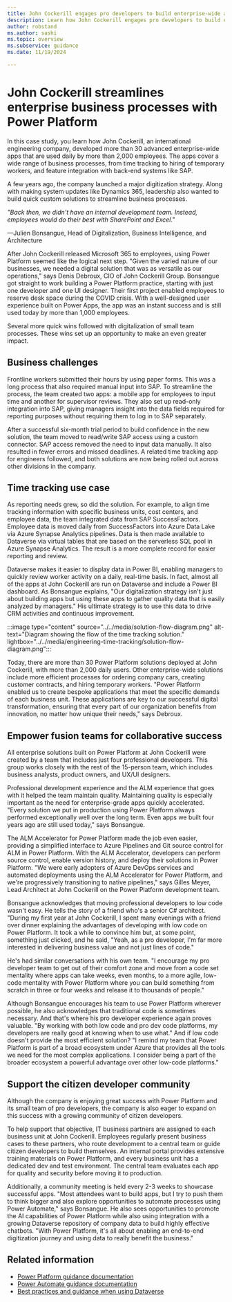 ```yaml
---
title: John Cockerill engages pro developers to build enterprise-wide apps with Power Platform
description: Learn how John Cockerill engages pro developers to build enterprise-wide apps with Power Platform.
author: robstand
ms.author: sashi
ms.topic: overview
ms.subservice: guidance
ms.date: 11/19/2024

---
```


# John Cockerill streamlines enterprise business processes with Power Platform

In this case study, you learn how John Cockerill, an international engineering company, developed more than 30 advanced enterprise-wide apps that are used daily by more than 2,000 employees. The apps cover a wide range of business processes, from time tracking to hiring of temporary workers, and feature integration with back-end systems like SAP.

A few years ago, the company launched a major digitization strategy. Along with making system updates like Dynamics 365, leadership also wanted to build quick custom solutions to streamline business processes.

*"Back then, we didn't have an internal development team. Instead, employees would do their best with SharePoint and Excel."*

&mdash;Julien Bonsangue, Head of Digitalization, Business Intelligence, and Architecture

After John Cockerill released Microsoft 365 to employees, using Power Platform seemed like the logical next step. "Given the varied nature of our businesses, we needed a digital solution that was as versatile as our operations," says Denis Debroux, CIO of John Cockerill Group. Bonsangue got straight to work building a Power Platform practice, starting with just one developer and one UI designer. Their first project enabled employees to reserve desk space during the COVID crisis. With a well-designed user experience built on Power Apps, the app was an instant success and is still used today by more than 1,000 employees.

Several more quick wins followed with digitalization of small team processes. These wins set up an opportunity to make an even greater impact.

## Business challenges

Frontline workers submitted their hours by using paper forms. This was a long process that also required manual input into SAP. To streamline the process, the team created two apps: a mobile app for employees to input time and another for supervisor reviews. They also set up read-only integration into SAP, giving managers insight into the data fields required for reporting purposes without requiring them to log in to SAP separately.

After a successful six-month trial period to build confidence in the new solution, the team moved to read/write SAP access using a custom connector. SAP access removed the need to input data manually. It also resulted in fewer errors and missed deadlines. A related time tracking app for engineers followed, and both solutions are now being rolled out across other divisions in the company.

## Time tracking use case

As reporting needs grew, so did the solution. For example, to align time tracking information with specific business units, cost centers, and employee data, the team integrated data from SAP SuccessFactors. Employee data is moved daily from SuccessFactors into Azure Data Lake via Azure Synapse Analytics pipelines. Data is then made available to Dataverse via virtual tables that are based on the serverless SQL pool in Azure Synapse Analytics. The result is a more complete record for easier reporting and review.

Dataverse makes it easier to display data in Power BI, enabling managers to quickly review worker activity on a daily, real-time basis. In fact, almost all of the apps at John Cockerill are run on Dataverse and include a Power BI dashboard. As Bonsangue explains, "Our digitalization strategy isn't just about building apps but using these apps to gather quality data that is easily analyzed by managers." His ultimate strategy is to use this data to drive CRM activities and continuous improvement.

:::image type="content" source="../../media/solution-flow-diagram.png" alt-text="Diagram showing the flow of the time tracking solution." lightbox="../../media/engineering-time-tracking/solution-flow-diagram.png":::

Today, there are more than 30 Power Platform solutions deployed at John Cockerill, with more than 2,000 daily users. Other enterprise-wide solutions include more efficient processes for ordering company cars, creating customer contracts, and hiring temporary workers. "Power Platform enabled us to create bespoke applications that meet the specific demands of each business unit. These applications are key to our successful digital transformation, ensuring that every part of our organization benefits from innovation, no matter how unique their needs," says Debroux.

## Empower fusion teams for collaborative success

All enterprise solutions built on Power Platform at John Cockerill were created by a team that includes just four professional developers. This group works closely with the rest of the 15-person team, which includes business analysts, product owners, and UX/UI designers.

Professional development experience and the ALM experience that goes with it helped the team maintain quality. Maintaining quality is especially important as the need for enterprise-grade apps quickly accelerated. "Every solution we put in production using Power Platform always performed exceptionally well over the long term. Even apps we built four years ago are still used today," says Bonsangue.

The ALM Accelerator for Power Platform made the job even easier, providing a simplified interface to Azure Pipelines and Git source control for ALM in Power Platform. With the ALM Accelerator, developers can perform source control, enable version history, and deploy their solutions in Power Platform. "We were early adopters of Azure DevOps services and automated deployments using the ALM Accelerator for Power Platform, and we're progressively transitioning to native pipelines," says Gilles Meyer, Lead Architect at John Cockerill on the Power Platform development team.

Bonsangue acknowledges that moving professional developers to low code wasn't easy. He tells the story of a friend who's a senior C# architect. "During my first year at John Cockerill, I spent many evenings with a friend over dinner explaining the advantages of developing with low code on Power Platform. It took a while to convince him but, at some point, something just clicked, and he said, "Yeah, as a pro developer, I'm far more interested in delivering business value and not just lines of code."

He's had similar conversations with his own team. "I encourage my pro developer team to get out of their comfort zone and move from a code set mentality where apps can take weeks, even months, to a more agile, low-code mentality with Power Platform where you can build something from scratch in three or four weeks and release it to thousands of people."

Although Bonsangue encourages his team to use Power Platform wherever possible, he also acknowledges that traditional code is sometimes necessary. And that's where his pro developer experience again proves valuable. "By working with both low code and pro dev code platforms, my developers are really good at knowing when to use what." And if low code doesn't provide the most efficient solution? "I remind my team that Power Platform is part of a broad ecosystem under Azure that provides all the tools we need for the most complex applications. I consider being a part of the broader ecosystem a powerful advantage over other low-code platforms."

## Support the citizen developer community

Although the company is enjoying great success with Power Platform and its small team of pro developers, the company is also eager to expand on this success with a growing community of citizen developers. 

To help support that objective, IT business partners are assigned to each business unit at John Cockerill. Employees regularly present business cases to these partners, who route development to a central team or guide citizen developers to build themselves. An internal portal provides extensive training materials on Power Platform, and every business unit has a dedicated dev and test environment. The central team evaluates each app for quality and security before moving it to production.

Additionally, a community meeting is held every 2-3 weeks to showcase successful apps. "Most attendees want to build apps, but I try to push them to think bigger and also explore opportunities to automate processes using Power Automate," says Bonsangue. He also sees opportunities to promote the AI capabilities of Power Platform while also using integration with a growing Dataverse repository of company data to build highly effective chatbots. "With Power Platform, it's all about enabling an end-to-end digitization journey and using data to really benefit the business."

## Related information

- [Power Platform guidance documentation](/power-platform/guidance/)
- [Power Automate guidance documentation](/power-automate/guidance/)
- [Best practices and guidance when using Dataverse](/power-apps/developer/data-platform/best-practices/) 
